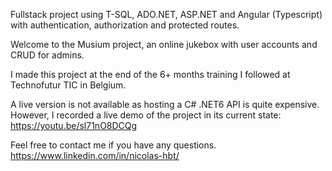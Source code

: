 Fullstack project using T-SQL, ADO.NET, ASP.NET and Angular (Typescript) with authentication, authorization and protected routes.

Welcome to the Musium project, an online jukebox with user accounts and CRUD for admins.

I made this project at the end of the 6+ months training I followed at Technofutur TIC in Belgium.

A live version is not available as hosting a C# .NET6 API is quite expensive. However, I recorded a live demo of the project in its current state: https://youtu.be/sl71nO8DCQg

Feel free to contact me if you have any questions.
https://www.linkedin.com/in/nicolas-hbt/

